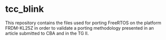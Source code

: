 # tcc_blink
This repository contains the files used for porting FreeRTOS on the platform FRDM-KL25Z
in order to validate a porting methodology presented in an article submitted to CBA and in the TG II.
